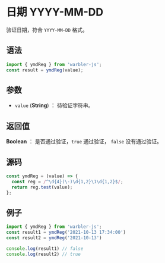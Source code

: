 <!--
 * @Author: 一尾流莺
 * @Description:日期 YYYY-MM-DD
 * @Date: 2021-09-13 18:18:23
 * @LastEditTime: 2021-10-14 09:49:59
 * @FilePath: \warblerjs-guide\docs\guide\form\ymdReg.md
-->

# 日期 YYYY-MM-DD

验证日期，符合 `YYYY-MM-DD` 格式。

## 语法

```js
import { ymdReg } from 'warbler-js';
const result = ymdReg(value);
```

## 参数

- `value` (**String**) ： 待验证字符串。

## 返回值

**Boolean** ： 是否通过验证，`true` 通过验证， `false` 没有通过验证。

## 源码

```js
const ymdReg = (value) => {
  const reg = /^\d{4}(\-)\d{1,2}\1\d{1,2}$/;
  return reg.test(value);
};
```

## 例子

```js
import { ymdReg } from 'warbler-js';
const result1 = ymdReg('2021-10-13 17:34:00')
const result2 = ymdReg('2021-10-13')

console.log(result1) // false
console.log(result2) // true
```
